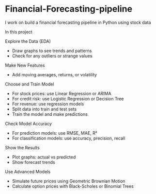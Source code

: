# Financial-Forecasting-pipeline
I work on build a financial forecasting pipeline in Python using stock data 

In this project

Explore the Data (EDA)
  - Draw graphs to see trends and patterns
  - Check for any outliers or strange values

Make New Features
  - Add moving averages, returns, or volatility

Choose and Train Model
  - For stock prices: use Linear Regression or ARIMA
  - For credit risk: use Logistic Regression or Decision Tree
  - For revenue: use regression models
  - Split data into train and test sets
  - Train the model and make predictions

Check Model Accuracy
  - For prediction models: use RMSE, MAE, R²
  - For classification models: use accuracy, precision, recall

Show the Results
  - Plot graphs: actual vs predicted
  - Show forecast trends

Use Advanced Models
  - Simulate future prices using Geometric Brownian Motion
  - Calculate option prices with Black-Scholes or Binomial Trees
